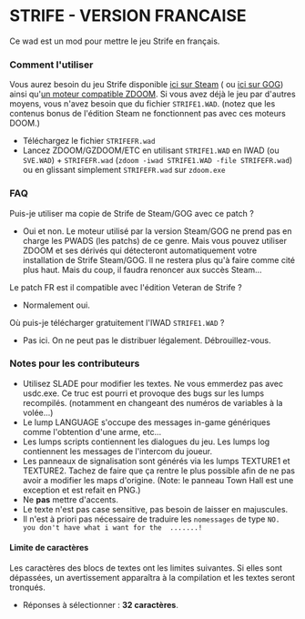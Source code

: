 # STRIFE - VERSION FRANCAISE
Ce wad est un mod pour mettre le jeu Strife en français.

### Comment l'utiliser
Vous aurez besoin du jeu Strife disponible [ici sur Steam](https://store.steampowered.com/app/317040/The_Original_Strife_Veteran_Edition/) ( ou [ici sur GOG](https://www.gog.com/game/strife_veteran_edition)) ainsi qu'[un moteur compatible ZDOOM](https://zdoom.org/downloads). Si vous avez déjà le jeu par d'autres moyens, vous n'avez besoin que du fichier `STRIFE1.WAD`. (notez que les contenus bonus de l'édition Steam ne fonctionnent pas avec ces moteurs DOOM.)

- Téléchargez le fichier `STRIFEFR.wad`
- Lancez ZDOOM/GZDOOM/ETC en utilisant `STRIFE1.WAD` en IWAD (ou `SVE.WAD`) + `STRIFEFR.wad` (`zdoom -iwad STRIFE1.WAD -file STRIFEFR.wad`) ou en glissant simplement `STRIFEFR.wad` sur `zdoom.exe`

### FAQ
Puis-je utiliser ma copie de Strife de Steam/GOG avec ce patch ?
- Oui et non. Le moteur utilisé par la version Steam/GOG ne prend pas en charge les PWADS (les patchs) de ce genre. Mais vous pouvez utiliser ZDOOM et ses dérivés qui détecteront automatiquement votre installation de Strife Steam/GOG. Il ne restera plus qu'à faire comme cité plus haut. Mais du coup, il faudra renoncer aux succès Steam...

Le patch FR est il compatible avec l'édition Veteran de Strife ?
- Normalement oui.

Où puis-je télécharger gratuitement l'IWAD `STRIFE1.WAD` ?
- Pas ici. On ne peut pas le distribuer légalement. Débrouillez-vous.

### Notes pour les contributeurs
- Utilisez SLADE pour modifier les textes. Ne vous emmerdez pas avec usdc.exe. Ce truc est pourri et provoque des bugs sur les lumps recompilés. (notamment en changeant des numéros de variables à la volée...)
- Le lump LANGUAGE s'occupe des messages in-game génériques comme l'obtention d'une arme, etc...
- Les lumps scripts contiennent les dialogues du jeu. Les lumps log contiennent les messages de l'intercom du joueur.
- Les panneaux de signalisation sont générés via les lumps TEXTURE1 et TEXTURE2. Tachez de faire que ça rentre le plus possible afin de ne pas avoir a modifier les maps d'origine. (Note: le panneau Town Hall est une exception et est refait en PNG.)
- Ne **pas** mettre d'accents.
- Le texte n'est pas case sensitive, pas besoin de laisser en majuscules.
- Il n'est à priori pas nécessaire de traduire les `nomessages` de type `NO.  you don't have what i want for the  .......!`

#### Limite de caractères
Les caractères des blocs de textes ont les limites suivantes. Si elles sont dépassées, un avertissement apparaîtra à la compilation et les textes seront tronqués.
- Réponses à sélectionner : **32 caractères**.

